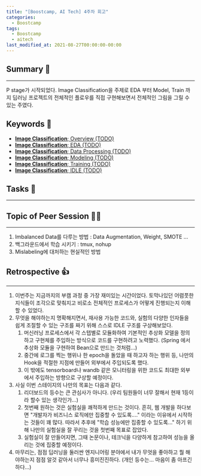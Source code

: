 ```yaml
---
title: "[Boostcamp, AI Tech] 4주차 회고"
categories:
  - Boostcamp
tags:
  - Boostcamp
  - aitech
last_modified_at: 2021-08-27T00:00:00-00:00
---
```



## Summary 🤙
---
P stage가 시작되었다. Image Classification을 주제로 EDA 부터 Model, Train 까지 딥러닝 프로젝트의 전체적인 플로우를 직접 구현해보면서 전체적인 그림을 그릴 수 있는 주였다.    


## Keywords 👀     
  * [__Image Classification__; Overview (TODO)]()
  * [__Image Classification__; EDA (TODO)]()
  * [__Image Classification__; Data Processing (TODO)]()
  * [__Image Classification__; Modeling (TODO)]()
  * [__Image Classification__; Training (TODO)]()
  * [__Image Classification__; IDLE (TODO)]()
  
  
## Tasks 🤷
---

## Topic of Peer Session  🧑‍🏫
---
1. Imbalanced Data를 다루는 방법 : Data Augmentation, Weight, SMOTE ... 
2. 백그라운드에서 학습 시키기 : tmux, nohup
3. Mislabeling에 대처하는 현실적인 방법
    

## Retrospective 👍
---
1. 이번주는 지금까지의 부캠 과정 중 가장 재미있는 시간이었다. 토막나있던 어렴풋한 지식들이 조각으로 맞춰지고 비로소 전체적인 프로세스가 어떻게 진행되는지 이해할 수 있었다.   
2. 무엇을 해야하는지 명확해지면서, 재사용 가능한 코드와, 실험의 다양한 인자들을 쉽게 조절할 수 있는 구조를 짜기 위해 스스로 IDLE 구조를 구상해보았다.
   1. 머신러닝 프로세스에서 각 스텝별로 모듈화하여 기본적인 추상화 모델을 정의하고 구현체를 주입하는 방식으로 코드를 구현하려고 노력했다. (Spring 에서 추상화 모듈을 구현하여 Bean으로 만드는 것처럼...)
   2. 중간에 로그를 찍는 행위나 한 epoch을 돌았을 때 하고자 하는 행위 등, 나만의 Hook을 적절한 지점에 만들어 외부에서 주입되도록 했다. 
   3. 이 밖에도 tensorboard나 wandb 같은 모니터링을 위한 코드도 최대한 외부에서 주입하는 방향으로 구상할 예정이다.
3. 사실 이번 스테이지의 나만의 목표는 다음과 같다.
   1. 리더보드의 등수는 큰 관심사가 아니다. (우리 팀원들이 너무 잘해서 현재 1등이라 할수 있는 생각인가...)
   2. 첫번째 원하는 것은 실험실을 쾌적하게 만드는 것이다. 흔히, 웹 개발을 하다보면 "개발자가 비즈니스 로직에만 집중할 수 있도록...." 이라는 이유에서 시작하는 것들이 꽤 많다. 따라서 추후에 "학습 성능에만 집중할 수 있도록..." 하기 위해 나만의 실험실을 잘 꾸리는 것을 첫번째 목표로 잡았다.
   3. 실험실이 잘 만들어지면, 그때 논문이나, 테크닉을 다양하게 참고하여 성능을 올리는 것에 집중할 예정이다.
4. 마무리는, 점점 딥러닝을 둘러싼 엔지니어링 분야에서 내가 무엇을 좋아하고 뭘 해야하는지 점점 알것 같아서 너무나 흥미진진하다. (개인 등수는... 마음이 좀 아프긴하다...)

